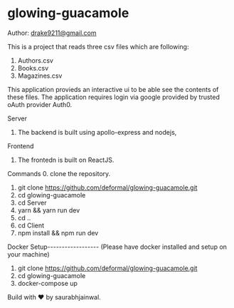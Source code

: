 # glowing-guacamole
Author: drake9211@gmail.com

This is a project that reads three csv files which are following:
1. Authors.csv
2. Books.csv
3. Magazines.csv

This application provieds an interactive ui to be able see the contents of these files. 
The application requires login via google provided by trusted oAuth provider Auth0.

Server
1. The backend is built using apollo-express and nodejs,

Frontend
1. The frontedn is built on ReactJS. 

Commands
0. clone the repository.
1. git clone https://github.com/deformal/glowing-guacamole.git
2. cd glowing-guacamole
3. cd Server
4. yarn && yarn run dev 
5. cd ..
6. cd Client
7. npm install && npm run dev

Docker Setup------------------ (Please have docker installed and setup on your machine)
1. git clone https://github.com/deformal/glowing-guacamole.git
2. cd glowing-guacamole
3. docker-compose up

Build with ❤️ by saurabhjainwal.
